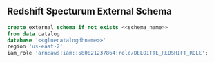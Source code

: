 ## Redshift Specturum External Schema

```sql
create external schema if not exists <<schema_name>>
from data catalog
database '<<gluecatalogdbname>>'
region 'us-east-2' 
iam_role 'arn:aws:iam::580821237864:role/DELOITTE_REDSHIFT_ROLE';
```
